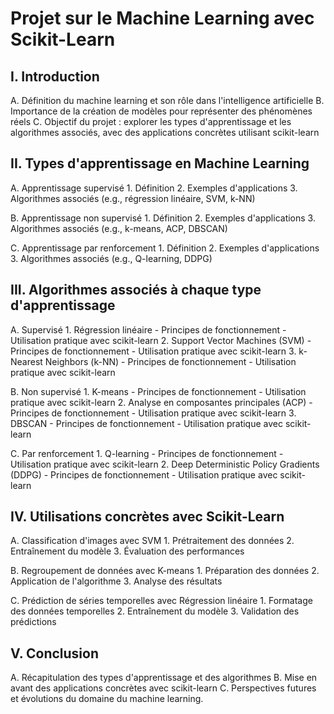 # Projet sur le Machine Learning avec Scikit-Learn

## I. Introduction
   A. Définition du machine learning et son rôle dans l'intelligence artificielle
   B. Importance de la création de modèles pour représenter des phénomènes réels
   C. Objectif du projet : explorer les types d'apprentissage et les algorithmes associés, avec des applications concrètes utilisant scikit-learn

## II. Types d'apprentissage en Machine Learning
   A. Apprentissage supervisé
      1. Définition
      2. Exemples d'applications
      3. Algorithmes associés (e.g., régression linéaire, SVM, k-NN)

   B. Apprentissage non supervisé
      1. Définition
      2. Exemples d'applications
      3. Algorithmes associés (e.g., k-means, ACP, DBSCAN)

   C. Apprentissage par renforcement
      1. Définition
      2. Exemples d'applications
      3. Algorithmes associés (e.g., Q-learning, DDPG)

## III. Algorithmes associés à chaque type d'apprentissage
   A. Supervisé
      1. Régression linéaire
         - Principes de fonctionnement
         - Utilisation pratique avec scikit-learn
      2. Support Vector Machines (SVM)
         - Principes de fonctionnement
         - Utilisation pratique avec scikit-learn
      3. k-Nearest Neighbors (k-NN)
         - Principes de fonctionnement
         - Utilisation pratique avec scikit-learn

   B. Non supervisé
      1. K-means
         - Principes de fonctionnement
         - Utilisation pratique avec scikit-learn
      2. Analyse en composantes principales (ACP)
         - Principes de fonctionnement
         - Utilisation pratique avec scikit-learn
      3. DBSCAN
         - Principes de fonctionnement
         - Utilisation pratique avec scikit-learn

   C. Par renforcement
      1. Q-learning
         - Principes de fonctionnement
         - Utilisation pratique avec scikit-learn
      2. Deep Deterministic Policy Gradients (DDPG)
         - Principes de fonctionnement
         - Utilisation pratique avec scikit-learn

## IV. Utilisations concrètes avec Scikit-Learn
   A. Classification d'images avec SVM
      1. Prétraitement des données
      2. Entraînement du modèle
      3. Évaluation des performances

   B. Regroupement de données avec K-means
      1. Préparation des données
      2. Application de l'algorithme
      3. Analyse des résultats

   C. Prédiction de séries temporelles avec Régression linéaire
      1. Formatage des données temporelles
      2. Entraînement du modèle
      3. Validation des prédictions

## V. Conclusion
   A. Récapitulation des types d'apprentissage et des algorithmes
   B. Mise en avant des applications concrètes avec scikit-learn
   C. Perspectives futures et évolutions du domaine du machine learning.
